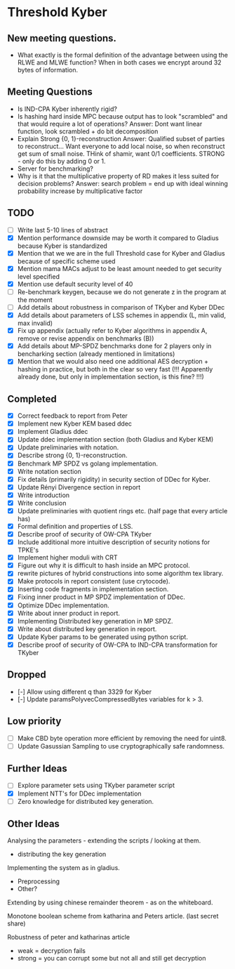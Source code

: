 # Threshold Kyber

## New meeting questions.
- What exactly is the formal definition of the advantage between using the RLWE and MLWE function? When in both cases we encrypt around 32 bytes of information.

## Meeting Questions
- Is IND-CPA Kyber inherently rigid?
- Is hashing hard inside MPC because output has to look "scrambled" and that would require a lot of operations?
Answer: Dont want linear function, look scrambled + do bit decomposition
- Explain Strong {0, 1}-reconstruction
Answer: Qualified subset of parties to reconstruct... Want everyone to add local noise, so when reconstruct get sum of small noise. THink of shamir, want 0/1 coefficients. STRONG - only do this by adding 0 or 1.
- Server for benchmarking?
- Why is it that the multiplicative property of RD makes it less suited for decision problems?
Answer: search problem = end up with ideal winning probability increase by multiplicative factor

## TODO
- [ ] Write last 5-10 lines of abstract
- [x] Mention performance downside may be worth it compared to Gladius because Kyber is standardized
- [x] Mention that we we are in the full Threshold case for Kyber and Gladius because of specific scheme used
- [x] Mention mama MACs adjust to be least amount needed to get security level specified
- [x] Mention use default security level of 40
- [ ] Re-benchmark keygen, because we do not generate z in the program at the moment
- [ ] Add details about robustness in comparison of TKyber and Kyber DDec
- [x] Add details about parameters of LSS schemes in appendix (L, min valid, max invalid)
- [x] Fix up appendix (actually refer to Kyber algorithms in appendix A, remove or revise appendix on benchmarks (B))
- [x] Add details about MP-SPDZ benchmarks done for 2 players only in bencharking section (already mentioned in limitations)
- [x] Mention that we would also need one additional AES decryption + hashing in practice, but both in the clear so very fast (!!! Apparently already done, but only in implementation section, is this fine? !!!)

## Completed
- [x] Correct feedback to report from Peter
- [x] Implement new Kyber KEM based ddec
- [x] Implement Gladius ddec
- [x] Update ddec implementation section (both Gladius and Kyber KEM)
- [x] Update preliminaries with notation.
- [x] Describe strong {0, 1}-reconstruction.
- [x] Benchmark MP SPDZ vs golang implementation.
- [x] Write notation section
- [x] Fix details (primarily rigidity) in security section of DDec for Kyber.
- [x] Update Rényi Divergence section in report
- [x] Write introduction
- [x] Write conclusion
- [x] Update preliminaries with quotient rings etc. (half page that every article has)
- [x] Formal definition and properties of LSS.
- [X] Describe proof of security of OW-CPA TKyber
- [X] Include additional more intuitive description of security notions for TPKE's
- [X] Implement higher moduli with CRT
- [X] Figure out why it is difficult to hash inside an MPC protocol.
- [x] rewrite pictures of hybrid constructions into some algorithm tex library.
- [x] Make protocols in report consistent (use crytocode).
- [x] Inserting code fragments in implementation section.
- [x] Fixing inner product in MP SPDZ implementation of DDec.
- [x] Optimize DDec implementation.
- [x] Write about inner product in report.
- [x] Implementing Distributed key generation in MP SPDZ.
- [x] Write about distributed key generation in report.
- [x] Update Kyber params to be generated using python script.
- [X] Describe proof of security of OW-CPA to IND-CPA transformation for TKyber

## Dropped
- [-] Allow using different q than 3329 for Kyber
- [-] Update paramsPolyvecCompressedBytes variables for k > 3.

## Low priority
- [ ] Make CBD byte operation more efficient by removing the need for uint8.
- [ ] Update Gasussian Sampling to use cryptographically safe randomness.

## Further Ideas
- [ ] Explore parameter sets using TKyber parameter script
- [x] Implement NTT's for DDec implementation
- [ ] Zero knowledge for distributed key generation.

## Other Ideas
Analysing the parameters - extending the scripts / looking at them. 
- distributing the key generation 

Implementing the system as in gladius.
- Preprocessing
- Other?

Extending by using chinese remainder theorem - as on the whiteboard.

Monotone boolean scheme from katharina and Peters article. (last secret share)

Robustness of peter and katharinas article
- weak = decryption fails
- strong = you can corrupt some but not all and still get decryption

